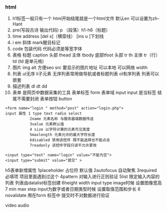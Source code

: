 ### html

1. h1标签一般只有一个 <html lang="en"> html开始结尾就是一个html文件 默认en 可以设置为zh-Hant
2. pre(写段古诗 输出代码) p （段落）h1-h6（标题）
3. time address  [del s]（横穿线） [ins u ]下划线
4. i em 斜体  mark醒目标记
5. code 包装代码  代码必须是等宽字体
6. 表格 标题 caption  头部 thead 主体 tbody 底部tfoot  头部 tr th   主体 tr（行）  td (td 是单元格)
7. 图片 img  alt 方便seo src 要显示的图片地址 可以本地 可以网络 width 
8. 列表 ul无序 li子元素 无序列表常用做导航或者标题列表   ol有序列表 列表可以嵌套
9. 描述列表 dl dt dd
10. 表单 是网页中数据采集的工具 表单标签 form  表单域 input input 是当标签 结尾不需要封闭   表单按钮 button
```
<form name="login " method="post" action="login.php">
input 属性 1 type text radio select
           2name 元素名称 与服务器端数据传送
           3value 元素默认值
           4 size 以字符计算的元素可见宽度 
           5maxlength 元素允许的最大字符长度 
           6disabled 禁用该控件 既不能选择也不能点击
           7readonly 该控件字段只读不允许更改

<input type="text" name="login" value="不能为空">  
<input type="submit" value="提交" >      
```


h5表单新增属性 1placeholder 占位符 默认值 
2autofocus 自动聚焦
3required 必填项 项目里面遇到过这个
4pattern 对输入进行正则验证
5list 限定输入内容的列表 列表由datalist标签创建
6height width input type image时候 设置图像宽高
7 min max step input为数字或者日期类型时候 设置取值范围和步长
8 novalidate 用在form 标签中 提交时不对数据进行验证

video audio 